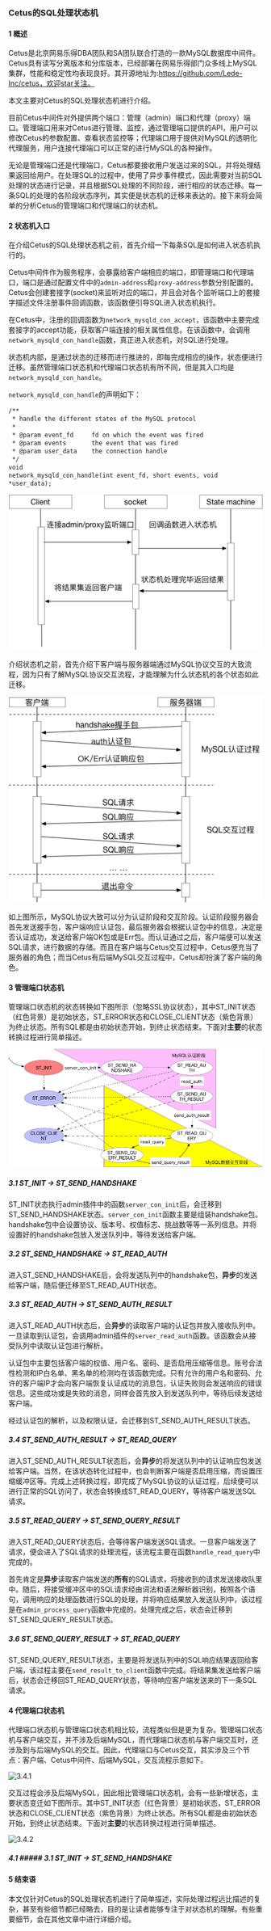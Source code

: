 ### Cetus的SQL处理状态机
#### 1 概述
Cetus是北京网易乐得DBA团队和SA团队联合打造的一款MySQL数据库中间件。Cetus具有读写分离版本和分库版本，已经部署在网易乐得部门众多线上MySQL集群，性能和稳定性均表现良好。其开源地址为:https://github.com/Lede-Inc/cetus，欢迎star关注。

本文主要对Cetus的SQL处理状态机进行介绍。

目前Cetus中间件对外提供两个端口：管理（admin）端口和代理（proxy）端口。管理端口用来对Cetus进行管理、监控，通过管理端口提供的API，用户可以修改Cetus的参数配置、查看状态监控等；代理端口用于提供对MySQL的透明化代理服务，用户连接代理端口可以正常的进行MySQL的各种操作。

无论是管理端口还是代理端口，Cetus都要接收用户发送过来的SQL，并将处理结果返回给用户。在处理SQL的过程中，使用了异步事件模式，因此需要对当前SQL处理的状态进行记录，并且根据SQL处理的不同阶段，进行相应的状态迁移。每一条SQL的处理的各阶段状态序列，其实便是状态机的迁移来表达的。接下来将会简单的分析Cetus的管理端口和代理端口的状态机。

#### 2 状态机入口

在介绍Cetus的SQL处理状态机之前，首先介绍一下每条SQL是如何进入状态机执行的。

Cetus中间件作为服务程序，会暴露给客户端相应的端口，即管理端口和代理端口，端口是通过配置文件中的`admin-address`和`proxy-address`参数分别配置的。Cetus会创建套接字(socket)来监听对应的端口，并且会对各个监听端口上的套接字描述文件注册事件回调函数，该函数便引导SQL进入状态机执行。

在Cetus中，注册的回调函数为`network_mysqld_con_accept`，该函数中主要完成套接字的accept功能，获取客户端连接的相关属性信息。在该函数中，会调用`network_mysqld_con_handle`函数，真正进入状态机，对SQL进行处理。

状态机内部，是通过状态的迁移而进行推进的，即每完成相应的操作，状态便进行迁移。虽然管理端口状态机和代理端口状态机有所不同，但是其入口均是`network_mysqld_con_handle`。

`network_mysqld_con_handle`的声明如下：

```
/**
 * handle the different states of the MySQL protocol
 *
 * @param event_fd     fd on which the event was fired
 * @param events       the event that was fired
 * @param user_data    the connection handle
 */
void
network_mysqld_con_handle(int event_fd, short events, void *user_data);
```

![3.2.1](./images/3.2.1.png)

介绍状态机之前，首先介绍下客户端与服务器端通过MySQL协议交互的大致流程，因为只有了解MySQL协议交互流程，才能理解为什么状态机的各个状态如此迁移。

![3.2.2](./images/3.2.2.png)


如上图所示，MySQL协议大致可以分为认证阶段和交互阶段。认证阶段服务器会首先发送握手包，客户端响应认证包，最后服务器会根据认证包中的信息，决定是否认证成功，发送给客户端OK包或是Err包。而认证通过之后，客户端便可以发送SQL请求，进行数据的存储。而且在客户端与Cetus交互过程中，Cetus便充当了服务器的角色；而当Cetus有后端MySQL交互过程中，Cetus却扮演了客户端的角色。

#### 3 管理端口状态机

管理端口状态机的状态转换如下图所示（忽略SSL协议状态），其中ST\_INIT状态（红色背景）是初始状态，ST\_ERROR状态和CLOSE\_CLIENT状态（紫色背景）为终止状态。所有SQL都是由初始状态开始，到终止状态结束。下面对**主要**的状态转换过程进行简单描述。

![3.3.1](./images/3.3.1.png)

##### 3.1 ST\_INIT  ->  ST\_SEND\_HANDSHAKE

ST\_INIT状态执行admin插件中的函数`server_con_init`后，会迁移到ST\_SEND\_HANDSHAKE状态。`server_con_init`函数主要是组装handshake包。handshake包中会设置协议、版本号、权值标志、挑战数等等一系列信息。并将设置好的handshake包放入发送队列中，等待发送给客户端。

##### 3.2 ST\_SEND\_HANDSHAKE  ->  ST\_READ\_AUTH

进入ST\_SEND\_HANDSHAKE后，会将发送队列中的handshake包，**异步**的发送给客户端，随后便迁移至ST\_READ\_AUTH状态。

##### 3.3 ST\_READ\_AUTH  ->  ST\_SEND\_AUTH\_RESULT

进入ST\_READ\_AUTH状态后，会**异步**的读取客户端的认证包并放入接收队列中。一旦读取到认证包，会调用admin插件的`server_read_auth`函数。该函数会从接受队列中读取认证包进行解析。

认证包中主要包括客户端的权值、用户名、密码、是否启用压缩等信息。账号合法性检测和IP白名单、黑名单的检测均在该函数完成。只有允许的用户名和密码、允许的客户端IP才会向客户端恢复认证成功的消息包，认证失败则会发送响应的错误信息。这些成功或是失败的消息，同样会首先放入到发送队列中，等待后续发送给客户端。

经过认证包的解析，以及权限认证，会迁移到ST\_SEND\_AUTH\_RESULT状态。

##### 3.4 ST\_SEND\_AUTH\_RESULT  ->  ST\_READ\_QUERY

进入ST\_SEND\_AUTH\_RESULT状态后，会**异步**的将发送队列中的认证响应包发送给客户端。当然，在该状态转化过程中，也会判断客户端是否启用压缩，而设置压缩缓冲区等。完成上述转换过程，即完成了MySQL协议的认证过程，后续便可以进行正常的SQL访问了，状态会转换成ST\_READ\_QUERY，等待客户端发送SQL请求。

##### 3.5 ST\_READ\_QUERY  ->  ST\_SEND\_QUERY\_RESULT

进入ST\_READ\_QUERY状态后，会等待客户端发送SQL请求。一旦客户端发送了请求，便会进入了SQL请求的处理流程，该流程主要在函数`handle_read_query`中完成的。

首先肯定是**异步**读取客户端发送的**所有**的SQL请求，将接收到的请求发送接收队里中。随后，将接受缓冲区中的SQL请求经由词法和语法解析器识别，按照各个语句，调用响应的处理函数进行SQL的处理，并将响应结果放入发送队列中，该过程是在`admin_process_query`函数中完成的。处理完成之后，状态会迁移到ST\_SEND\_QUERY\_RESULT状态。

##### 3.6 ST\_SEND\_QUERY\_RESULT  ->  ST\_READ\_QUERY

ST\_SEND\_QUERY\_RESULT状态，主要是将发送队列中的SQL响应结果返回给客户端，该过程主要在`send_result_to_client`函数中完成。将结果集发送给客户端后，状态会迁移回ST\_READ\_QUERY状态，等待响应客户端发送来的下一条SQL请求。


#### 4 代理端口状态机

代理端口状态机与管理端口状态机相比较，流程类似但是更为复杂。管理端口状态机与客户端交互，并不涉及后端MySQL，而代理端口状态机与客户端交互时，还涉及到与后端MySQL的交互。因此，代理端口与Cetus交互，其实涉及三个节点：客户端、Cetus中间件、后端MySQL，交互流程示意如下。

![3.4.1](./images/3.4.1.png)

交互过程会涉及后端MySQL，因此相比管理端口状态机，会有一些新增状态，主要状态变迁如下图所示。其中ST\_INIT状态（红色背景）是初始状态，ST\_ERROR状态和CLOSE\_CLIENT状态（紫色背景）为终止状态。所有SQL都是由初始状态开始，到终止状态结束。下面对**主要**的状态转换过程进行简单描述。

![3.4.2](./images/3.4.2.png)

##### 4.1 ##### 3.1 ST\_INIT  ->  ST\_SEND\_HANDSHAKE




#### 5 结束语

本文仅针对Cetus的SQL处理状态机进行了简单描述，实际处理过程远比描述的复杂，甚至有些细节都已经略去，目的是让读者能够专注于对状态机的理解。有些重要细节，会在其他文章中进行详细介绍。

